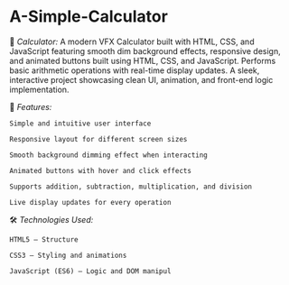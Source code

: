 # A-Simple-Calculator

🧮 *Calculator:*
A modern VFX Calculator built with HTML, CSS, and JavaScript featuring smooth dim background effects, responsive design, and animated buttons built using HTML, CSS, and JavaScript. Performs basic arithmetic operations with real-time display updates. A sleek, interactive project showcasing clean UI, animation, and front-end logic implementation.

🚀 *Features:*

    Simple and intuitive user interface

    Responsive layout for different screen sizes

    Smooth background dimming effect when interacting

    Animated buttons with hover and click effects

    Supports addition, subtraction, multiplication, and division

    Live display updates for every operation

🛠️ *Technologies Used:*

    HTML5 – Structure

    CSS3 – Styling and animations

    JavaScript (ES6) – Logic and DOM manipul
